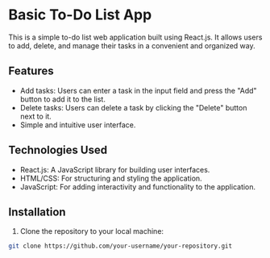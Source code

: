 # Basic To-Do List App 

This is a simple to-do list web application built using React.js. It allows users to add, delete, and manage their tasks in a convenient and organized way.

## Features

- Add tasks: Users can enter a task in the input field and press the "Add" button to add it to the list.
- Delete tasks: Users can delete a task by clicking the "Delete" button next to it.
- Simple and intuitive user interface.

## Technologies Used

- React.js: A JavaScript library for building user interfaces.
- HTML/CSS: For structuring and styling the application.
- JavaScript: For adding interactivity and functionality to the application.

## Installation

1. Clone the repository to your local machine:

```bash
git clone https://github.com/your-username/your-repository.git
